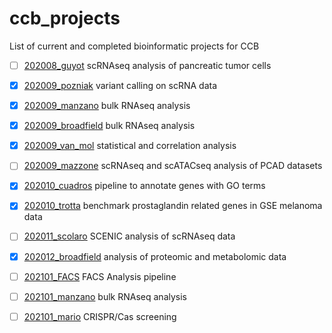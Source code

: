 # ccb_projects
List of current and completed bioinformatic projects for CCB

- [ ] [202008_guyot](https://github.com/ccb-vib/202008_guyot) scRNAseq analysis of pancreatic tumor cells
- [X] [202009_pozniak](https://github.com/ccb-vib/202009_pozniak) variant calling on scRNA data
- [X] [202009_manzano](https://github.com/ccb-vib/202009_manzano) bulk RNAseq analysis
- [X] [202009_broadfield](https://github.com/ccb-vib/202009_broadfield) bulk RNAseq analysis
- [X] [202009_van_mol](https://github.com/ccb-vib/202009_van_mol) statistical and correlation analysis
- [ ] [202009_mazzone](https://github.com/ccb-vib/202009_mazzone) scRNAseq and scATACseq analysis of PCAD datasets
- [X] [202010_cuadros](https://github.com/ccb-vib/202010_cuadros) pipeline to annotate genes with GO terms
- [X] [202010_trotta](https://github.com/ccb-vib/202010_trotta) benchmark prostaglandin related genes in GSE melanoma data
- [ ] [202011_scolaro](https://github.com/ccb-vib/202011_scolaro) SCENIC analysis of scRNAseq data
- [X] [202012_broadfield](https://github.com/ccb-vib/202012_broadfield) analysis of proteomic and metabolomic data
- [ ] [202101_FACS](https://github.com/ccb-vib/202101_FACS) FACS Analysis pipeline
- [ ] [202101_manzano](https://github.com/ccb-vib/202101_manzano) bulk RNAseq analysis
- [ ] [202101_mario](https://github.com/ccb-vib/202101_mario) CRISPR/Cas screening



